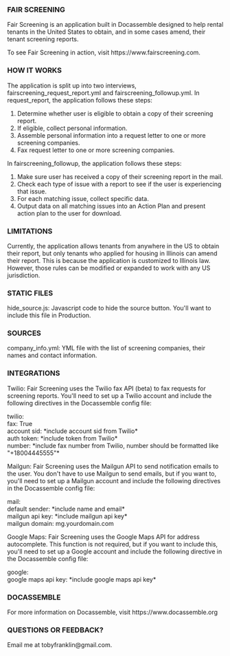 <html>
<body>
<h3>FAIR SCREENING</h3>
<p>Fair Screening is an application built in Docassemble designed to help rental tenants in the United States to obtain, and in some cases amend, their tenant screening reports.</p>
<p>To see Fair Screening in action, visit https://www.fairscreening.com.</p>

<h3>HOW IT WORKS</h3>
<p>The application is split up into two interviews, fairscreening_request_report.yml and fairscreening_followup.yml. In request_report, the application follows these steps:<p>

<ol>
<li>Determine whether user is eligible to obtain a copy of their screening report.</li>
<li>If eligible, collect personal information.</li>
<li>Assemble personal information into a request letter to one or more screening companies.</li>
<li>Fax request letter to one or more screening companies.</li>
</ol>

<p>In fairscreening_followup, the application follows these steps:</p>

<ol>
<li>Make sure user has received a copy of their screening report in the mail.</li>
<li>Check each type of issue with a report to see if the user is experiencing that issue.</li>
<li>For each matching issue, collect specific data.</li>
<li>Output data on all matching issues into an Action Plan and present action plan to the user for download.</li>
</ol>

<h3>LIMITATIONS</h3>
<p>Currently, the application allows tenants from anywhere in the US to obtain their report, but only tenants who applied for housing in Illinois can amend their report. This is because the application is customized to Illinois law. However, those rules can be modified or expanded to work with any US jurisdiction.</p>

<h3>STATIC FILES</h3>
<p>hide_source.js: Javascript code to hide the source button. You'll want to include this file in Production.</p>

<h3>SOURCES</h3>
<p>company_info.yml: YML file with the list of screening companies, their names and contact information.</p>

<h3>INTEGRATIONS</h3>
<p>Twilio: Fair Screening uses the Twilio fax API (beta) to fax requests for screening reports. You'll need to set up a Twilio account and include the following directives in the Docassemble config file:</p>

<p>twilio:<br>
  fax: True<br>
  account sid: *include account sid from Twilio*<br>
  auth token: *include token from Twilio*<br>
  number: *include fax number from Twilio, number should be formatted like "+18004445555"*
  </p>
  
<p>Mailgun: Fair Screening uses the Mailgun API to send notification emails to the user. You don't have to use Mailgun to send emails, but if you want to, you'll need to set up a Mailgun account and include the following directives in the Docassemble config file:</p>

<p>mail:<br>
  default sender: *include name and email* <br>
  mailgun api key: *include mailgun api key* <br>
  mailgun domain: mg.yourdomain.com
  </p>
  
<p>Google Maps: Fair Screening uses the Google Maps API for address autocomplete. This function is not required, but if you want to include this, you'll need to set up a Google account and include the following directive in the Docassemble config file:</p>

<p>google:<br>
  google maps api key: *include google maps api key*</p>

<h3>DOCASSEMBLE</h3>
<p>For more information on Docassemble, visit https://www.docassemble.org</p>

<h3>QUESTIONS OR FEEDBACK?</h3>
<p>Email me at tobyfranklin@gmail.com.</p>
</body>
</html>
